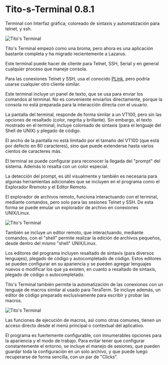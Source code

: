 Tito-s-Terminal 0.8.1
=====================

Terminal con Interfaz gráfica, coloreado de sintaxis y automatización para telnet, y ssh.

![Tito's Terminal](https://github.com/t-edson/Tito-s-Terminal/blob/0.8/_screenshots/screen1.png "Pantalla de Tito's Terminal")

Tito's Terminal empezó como una broma, pero ahora es una aplicación bastante completa y ha migrado recientemente a Lazarus.

Este terminal puede hacer de cliente para Telnet, SSH, Serial y en general cualquier proceso que maneje consola.

Para las conexiones Telnet y SSH, usa el conocido [PLink](http://the.earth.li/~sgtatham/putty/0.60/htmldoc/Chapter7.html), pero podría usarse cualquier otro cliente similar.

Este terminal incluye un panel de texto, que se usa para enviar los comandos al terminal. No es conveniente enviarlos directamente, porque la consola no está preparada para la interacción directa con el usuario.

La pantalla del terminal, responde de forma similar a un VT100, pero sin las opciones de resaltado (color, negrita y brillante). Sin embargo, el texto mostrado en el terminal, incluye coloreado de sintaxis (para el lenguaje del Shell de UNIX) y plegado de código. 

El ancho de la pantalla no está limitado por el tamaño del VT100 (que está por defecto en 80 caracteres), sino que puede extenderse hasta varios cientos de caracteres más.

El terminal se puede configurar para reconocer la llegada del "prompt" del sistema. Además lo resalta con un color especial.

La detección del prompt, es útil visualmente y también es necesaria para algunas herramientas adicionales que se incluyen en el programa como el Explorador Rremoto y el Editor Remoto.

El explorador de archivos remoto,  funciona interactuando con el terminal, mediante comandos, pero solo para las sesiones Telnet y SSH. De esta forma se puede emular un explorador de archivo en conexiones UNIX/Linux.

![Tito's Terminal](http://blog.pucp.edu.pe/blog/tito/wp-content/uploads/sites/610/1969/12/tterm5.png "Título de la imagen")

También se incluye un editor remoto, que interactuando, mediante comandos, con el "shell" permite realizar la edición de archivos pequeños, desde dentro del mismo "shell" UNIX/Linux.

Los editores del programa incluyen resaltado de sintaxis (para diversos lenguajes), plegado de código y autocompletado de código. Estos editores se pueden configurar en su apariencia y se pueden agregar lenguajes nuevos o modificar los que ya existen, en cuanto a resaltado de sintaxis, plegado de código o autocompletado.

Tito's Terminal también permite la automatización de las conexiones con un lenguaje de macros similar al usado para TeraTerm. Se incluye además, un editor de código preparado exclusivamente para escribir y probar las macros.

![Tito's Terminal](http://blog.pucp.edu.pe/blog/tito/wp-content/uploads/sites/610/1969/12/tterm3.png "Título de la imagen")

Las funciones de ejecución de macros, así como otras comunes, tienen un acceso directo desde el menú principal o contextual del aplicativo.

El programa es fuertemente configurable, con innumerables opciones para la apariencia y el modo de trabajo. Para evitar tener que configurar constantemente el entorno, se incluye el manejo de sesiones, que pueden guardar toda la configuración en un solo archivo, y que puede luego recuperarse de forma sencilla, con un par de "Clicks".
